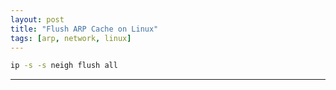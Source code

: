```yaml
---
layout: post
title: "Flush ARP Cache on Linux"
tags: [arp, network, linux]
---
```


```bash
ip -s -s neigh flush all
```

---
